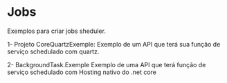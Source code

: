 # Jobs
Exemplos para criar jobs sheduler.

1- Projeto CoreQuartzExemple:
Exemplo de um API que terá sua função de serviço schedulado com quartz.

2- BackgroundTask.Exemple
Exemplo de uma API que terá função de serviço schedulado com Hosting nativo do .net core


